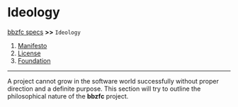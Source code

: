 # Ideology

[bbzfc specs](../bbzfc_specs.md) **>>** `Ideology`

1. [Manifesto](manifesto.md)
2. [License](license.md)
3. [Foundation](foundation.md)

---

A project cannot grow in the software world successfully without proper direction and a definite purpose. This section
will try to outline the philosophical nature of the **bbzfc** project.
